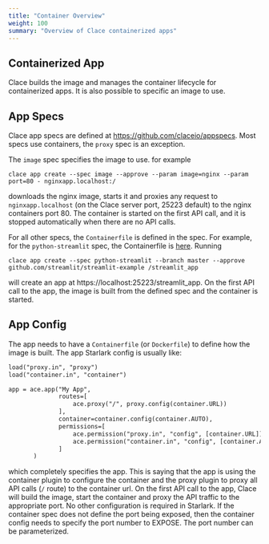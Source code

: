 ```yaml
---
title: "Container Overview"
weight: 100
summary: "Overview of Clace containerized apps"
---
```


## Containerized App

Clace builds the image and manages the container lifecycle for containerized apps. It is also possible to specific an image to use.

## App Specs

Clace app specs are defined at https://github.com/claceio/appspecs. Most specs use containers, the `proxy` spec is an exception.

The `image` spec specifies the image to use. for example

```shell
clace app create --spec image --approve --param image=nginx --param port=80 - nginxapp.localhost:/
```

downloads the nginx image, starts it and proxies any request to `nginxapp.localhost` (on the Clace server port, 25223 default) to the nginx containers port 80. The container is started on the first API call, and it is stopped automatically when there are no API calls.

For all other specs, the `Containerfile` is defined in the spec. For example, for the `python-streamlit` spec, the Containerfile is [here](https://github.com/claceio/appspecs/blob/main/python-streamlit/Containerfile). Running

```shell
clace app create --spec python-streamlit --branch master --approve github.com/streamlit/streamlit-example /streamlit_app
```

will create an app at https://localhost:25223/streamlit_app. On the first API call to the app, the image is built from the defined spec and the container is started.

## App Config

The app needs to have a `Containerfile` (or `Dockerfile`) to define how the image is built. The app Starlark config is usually like:

<!-- prettier-ignore -->
```html {filename="app.star"}
load("proxy.in", "proxy")
load("container.in", "container")

app = ace.app("My App",
              routes=[
                  ace.proxy("/", proxy.config(container.URL))
              ],
              container=container.config(container.AUTO),
              permissions=[
                  ace.permission("proxy.in", "config", [container.URL]),
                  ace.permission("container.in", "config", [container.AUTO])
              ]
       ) 
```

<!-- prettier-ignore-end -->

which completely specifies the app. This is saying that the app is using the container plugin to configure the container and the proxy plugin to proxy all API calls (`/` route) to the container url. On the first API call to the app, Clace will build the image, start the container and proxy the API traffic to the appropriate port. No other configuration is required in Starlark. If the container spec does not define the port being exposed, then the container config needs to specify the port number to EXPOSE. The port number can be parameterized.
